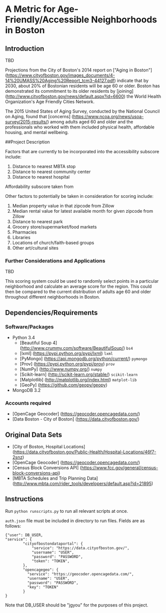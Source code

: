 A Metric for Age-Friendly/Accessible Neighborhoods in Boston
==============================

## Introduction

TBD

Projections from the City of Boston's 2014 report on ["Aging in Boston"] (https://www.cityofboston.gov/images_documents/4-14%20UMASS%20Aging%20Report_tcm3-44127.pdf) indicate that by 2030, about 20% of Bostonian residents will be age 60 or older. Boston has demonstrated its commitment to its older residents by [joining] (http://www.cityofboston.gov/news/default.aspx?id=6600) the World Health Organization's Age Friendly Cities Network.

The 2015 United States of Aging Survey, conducted by the National Council on Aging, found that [concerns] (https://www.ncoa.org/news/usoa-survey/2015-results/) among adults aged 60 and older and the professionals who worked with them included physical health, affordable housing, and mental wellbeing.


##Project Description

Factors that are currently to be incorporated into the accessibility subscore include:
1. Distance to nearest MBTA stop
2. Distance to nearest community center 
3. Distance to nearest hospital

Affordability subscore taken from 



Other factors to potentially be taken in consideration for scoring include:
1. Median property value in that zipcode from Zillow
2. Median rental value for latest available month for given zipcode from Zillow
3. Distance to nearest park  
4. Grocery store/supermarket/food markets  
5. Pharmacies  
6. Libraries  
7. Locations of church/faith-based groups  
8. Other art/cultural sites

### Further Considerations and Applications

TBD

This scoring system could be used to randomly select points in a particular neighborhood and calculate an average score for the region. This could then be compared to the current distribution of adults age 60 and older throughout different neighborhoods in Boston.


## Dependencies/Requirements

### Software/Packages
- Python 3.4
  - [Beautiful Soup 4] (http://www.crummy.com/software/BeautifulSoup/) `bs4`
  - [lxml] (https://pypi.python.org/pypi/lxml) `lxml`
  - [PyMongo] (https://api.mongodb.org/python/current/) `pymongo`
  - [Prov] (https://pypi.python.org/pypi/prov) `prov`
  - [NumPy] (http://www.numpy.org/) `numpy`
  - [Scikit-learn] (http://scikit-learn.org/stable/) `scikit-learn`
  - [Matplotlib] (http://matplotlib.org/index.html) `matplot-lib`
  - [GeoPy] (https://github.com/geopy/geopy)
- MongoDB 3.2

### Accounts required
- [OpenCage Geocoder] (https://geocoder.opencagedata.com/)
- [Data Boston - City of Boston] (https://data.cityofboston.gov/)

## Original Data Sets
- [City of Boston, Hospital Locations] (https://data.cityofboston.gov/Public-Health/Hospital-Locations/46f7-2snz)
- [OpenCage Geocoder] (https://geocoder.opencagedata.com/)
- [Census Block Conversions API] (https://www.fcc.gov/general/census-block-conversions-api)
- [MBTA Schedules and Trip Planning Data] (http://www.mbta.com/rider_tools/developers/default.asp?id=21895)

## Instructions

Run `python runscripts.py` to run all relevant scripts at once.

`auth.json` file must be included in directory to run files. Fields are as follows:

```
{"user": DB_USER,
"service": {
	  	"cityofbostondataportal": {
            "service": "https://data.cityofboston.gov/",
            "username": "USER",
            "password": "PASSWORD",
            "token": "TOKEN",
        },  
        "opencagegeo": {
          "service": "https://geocoder.opencagedata.com/",
          "username": "USER",
          "password": "PASSWORD",
          "key": "TOKEN"
        }
}
```

Note that DB_USER should be "jgyou" for the purposes of this project.